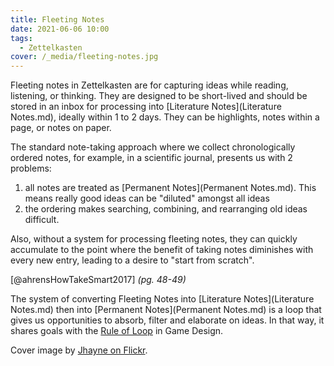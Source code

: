 ```yaml
---
title: Fleeting Notes
date: 2021-06-06 10:00
tags:
  - Zettelkasten
cover: /_media/fleeting-notes.jpg
---
```


Fleeting notes in Zettelkasten are for capturing ideas while reading, listening, or thinking. They are designed to be short-lived and should be stored in an inbox for processing into [Literature Notes](Literature Notes.md), ideally within 1 to 2 days. They can be highlights, notes within a page, or notes on paper.

The standard note-taking approach where we collect chronologically ordered notes, for example, in a scientific journal, presents us with 2 problems:

1. all notes are treated as [Permanent Notes](Permanent Notes.md). This means really good ideas can be "diluted" amongst all ideas
2. the ordering makes searching, combining, and rearranging old ideas difficult.

Also, without a system for processing fleeting notes, they can quickly accumulate to the point where the benefit of taking notes diminishes with every new entry, leading to a desire to "start from scratch".

[@ahrensHowTakeSmart2017] *(pg. 48-49)*

The system of converting Fleeting Notes into [Literature Notes](Literature Notes.md) then into [Permanent Notes](Permanent Notes.md) is a loop that gives us opportunities to absorb, filter and elaborate on ideas. In that way, it shares goals with the [Rule of Loop](permanent/rule-of-loop.md) in Game Design.

Cover image by [Jhayne on Flickr](https://www.flickr.com/photos/foxtongue/6753758113/).